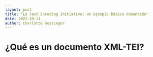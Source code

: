 ```yaml
---
layout: post
title: “La Text Encoding Initiative: un ejemplo básico comentado"
date: 2021-10-11
author: Charlotte Kessinger
---
```

# ¿Qué es un documento XML-TEI?

